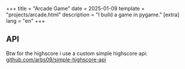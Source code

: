 +++
title = "Arcade Game"
date = 2025-01-09
template = "projects/arcade.html"
description = "I build a game in pygame."
[extra]
lang = "en"
+++

## API
Btw for the highscore i use a custom simple highscore api: [github.com/arbs09/simple-highscore-api](https://github.com/arbs09/simple-highscore-api)
